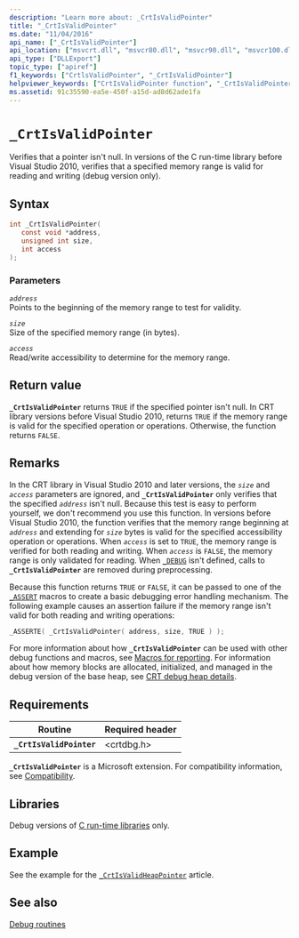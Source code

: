 ```yaml
---
description: "Learn more about: _CrtIsValidPointer"
title: "_CrtIsValidPointer"
ms.date: "11/04/2016"
api_name: ["_CrtIsValidPointer"]
api_location: ["msvcrt.dll", "msvcr80.dll", "msvcr90.dll", "msvcr100.dll", "msvcr100_clr0400.dll", "msvcr110.dll", "msvcr110_clr0400.dll", "msvcr120.dll", "msvcr120_clr0400.dll", "ucrtbase.dll"]
api_type: ["DLLExport"]
topic_type: ["apiref"]
f1_keywords: ["CrtlsValidPointer", "_CrtIsValidPointer"]
helpviewer_keywords: ["CrtIsValidPointer function", "_CrtIsValidPointer function"]
ms.assetid: 91c35590-ea5e-450f-a15d-ad8d62ade1fa
---
```

# `_CrtIsValidPointer`

Verifies that a pointer isn't null. In versions of the C run-time library before Visual Studio 2010, verifies that a specified memory range is valid for reading and writing (debug version only).

## Syntax

```C
int _CrtIsValidPointer(
   const void *address,
   unsigned int size,
   int access
);
```

### Parameters

*`address`*\
Points to the beginning of the memory range to test for validity.

*`size`*\
Size of the specified memory range (in bytes).

*`access`*\
Read/write accessibility to determine for the memory range.

## Return value

**`_CrtIsValidPointer`** returns `TRUE` if the specified pointer isn't null. In CRT library versions before Visual Studio 2010, returns `TRUE` if the memory range is valid for the specified operation or operations. Otherwise, the function returns `FALSE`.

## Remarks

In the CRT library in Visual Studio 2010 and later versions, the *`size`* and *`access`* parameters are ignored, and **`_CrtIsValidPointer`** only verifies that the specified *`address`* isn't null. Because this test is easy to perform yourself, we don't recommend you use this function. In versions before Visual Studio 2010, the function verifies that the memory range beginning at *`address`* and extending for *`size`* bytes is valid for the specified accessibility operation or operations. When *`access`* is set to `TRUE`, the memory range is verified for both reading and writing. When *`access`* is `FALSE`, the memory range is only validated for reading. When [`_DEBUG`](../debug.md) isn't defined, calls to **`_CrtIsValidPointer`** are removed during preprocessing.

Because this function returns `TRUE` or `FALSE`, it can be passed to one of the [`_ASSERT`](assert-asserte-assert-expr-macros.md) macros to create a basic debugging error handling mechanism. The following example causes an assertion failure if the memory range isn't valid for both reading and writing operations:

```C
_ASSERTE( _CrtIsValidPointer( address, size, TRUE ) );
```

For more information about how **`_CrtIsValidPointer`** can be used with other debug functions and macros, see [Macros for reporting](/visualstudio/debugger/macros-for-reporting). For information about how memory blocks are allocated, initialized, and managed in the debug version of the base heap, see [CRT debug heap details](/visualstudio/debugger/crt-debug-heap-details).

## Requirements

| Routine | Required header |
|---|---|
| **`_CrtIsValidPointer`** | \<crtdbg.h> |

**`_CrtIsValidPointer`** is a Microsoft extension. For compatibility information, see [Compatibility](../compatibility.md).

## Libraries

Debug versions of [C run-time libraries](../crt-library-features.md) only.

## Example

See the example for the [`_CrtIsValidHeapPointer`](crtisvalidheappointer.md) article.

## See also

[Debug routines](../debug-routines.md)
